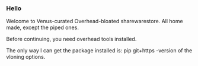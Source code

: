 ### Hello

Welcome to Venus-curated Overhead-bloated sharewarestore. All home made, except the piped ones.

Before continuing, you need overhead tools installed.

The only way I can get the package installed is:
pip git+https -version of the vloning options.

